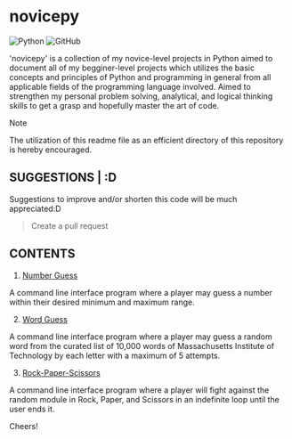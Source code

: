 # novicepy
![Python](https://img.shields.io/badge/python%203.12.4-3670A0?style=for-the-badge&logo=python&logoColor=ffdd54)
![GitHub](https://img.shields.io/badge/open%20for%20pulls-%23121011.svg?style=for-the-badge&logo=github&logoColor=white)

'novicepy' is a collection of my novice-level projects in Python aimed to document all of my begginer-level projects which utilizes the basic concepts and principles of Python and programming in general from all applicable fields of the programming language involved. Aimed to strengthen my personal problem solving, analytical, and logical thinking skills to get a grasp and hopefully master the art of code.

> [!NOTE]
> The utilization of this readme file as an efficient directory of this repository is hereby encouraged.

## SUGGESTIONS | :D
Suggestions to improve and/or shorten this code will be much appreciated:D
> Create a pull request

## CONTENTS
1. [Number Guess](https://github.com/vldfrts/novicepy/blob/main/number_guess/number_guess.py)

A command line interface program where a player may guess a number within their desired minimum and maximum range.

2. [Word Guess](https://github.com/vldfrts/novicepy/blob/main/word_guess/word_guess.py)

A command line interface program where a player may guess a random word from the curated list of 10,000 words of Massachusetts Institute of Technology by each letter with a maximum of 5 attempts.

3. [Rock-Paper-Scissors](https://github.com/vldfrts/novicepy/blob/main/Rock-Paper-Scissors/rock-paper-scissors.py)

A command line interface program where a player will fight against the random module in Rock, Paper, and Scissors in an indefinite loop until the user ends it.

Cheers!
